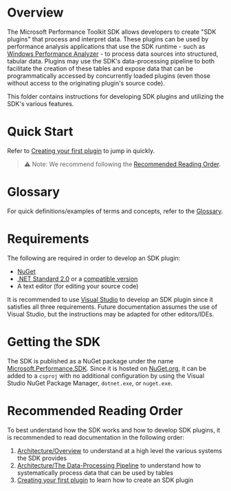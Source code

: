 # Overview
The Microsoft Performance Toolkit SDK allows developers to create "SDK plugins" that process and interpret data. 
These plugins can be used by performance analysis applications that use the SDK runtime - such as [Windows Performance Analyzer](https://docs.microsoft.com/en-us/windows-hardware/test/wpt/windows-performance-analyzer) - to process data sources into structured, tabular data. Plugins may use the SDK's data-processing pipeline to both facilitate the creation of these tables and expose data that can be programmatically accessed by concurrently loaded plugins (even those without access to the originating plugin's source code).

This folder contains instructions for developing SDK plugins and utilizing the SDK's various features.

# Quick Start
Refer to [Creating your first plugin](Using-the-SDK/Creating-your-plugin.md) to jump in quickly.

> ⚠️ Note: We recommend following the [Recommended Reading Order](#recommended-reading-order).

# Glossary

For quick definitions/examples of terms and concepts, refer to the [Glossary](./Glossary.md). 

# Requirements
The following are required in order to develop an SDK plugin:
* [NuGet](https://www.nuget.org/downloads)
* [.NET Standard 2.0](https://dotnet.microsoft.com/download/visual-studio-sdks) or a [compatible version](https://docs.microsoft.com/en-us/dotnet/standard/net-standard?tabs=net-standard-1-0#tabpanel_1_net-standard-2-0)
* A text editor (for editing your source code)

It is recommended to use [Visual Studio](https://visualstudio.microsoft.com/downloads/) to develop an SDK plugin since it satisfies all three requirements. Future documentation assumes the use of Visual Studio, but the instructions may be adapted for other editors/IDEs.

# Getting the SDK
The SDK is published as a NuGet package under the name [Microsoft.Performance.SDK](https://www.nuget.org/packages/Microsoft.Performance.SDK/). 
Since it is hosted on [NuGet.org](https://www.nuget.org/), it can be added to a `csproj` with no additional configuration by using 
the Visual Studio NuGet Package Manager, `dotnet.exe`, or `nuget.exe`.

# Recommended Reading Order
To best understand how the SDK works and how to develop SDK plugins, it is recommended to read documentation in the following order:
1. [Architecture/Overview](./Architecture/README.md) to understand at a high level the various systems the SDK provides
2. [Architecture/The Data-Processing Pipeline](./Architecture/The-Data-Processing-Pipeline.md) to understand how to systematically process data that 
can be used by tables
3. [Creating your first plugin](Using-the-SDK/Creating-your-plugin.md) to learn how to create an SDK plugin
